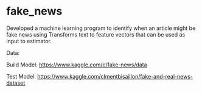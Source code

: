 # fake_news
Developed a machine learning program to identify when an article might be fake news using Transforms text to feature vectors that can be used as input to estimator.

Data:

Build Model: https://www.kaggle.com/c/fake-news/data

Test Model: https://www.kaggle.com/clmentbisaillon/fake-and-real-news-dataset
